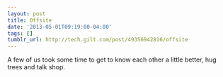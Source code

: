 ```yaml
---
layout: post
title: Offsite
date: '2013-05-01T09:19:00-04:00'
tags: []
tumblr_url: http://tech.gilt.com/post/49356942816/offsite
---
```


A few of us took some time to get to know each other a little better, hug trees and talk shop.


